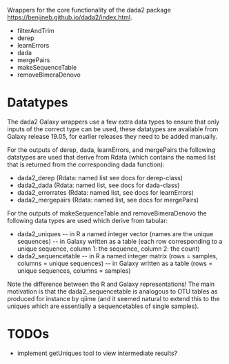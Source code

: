 Wrappers for the core functionality of the dada2 package https://benjjneb.github.io/dada2/index.html. 

- filterAndTrim
- derep
- learnErrors
- dada
- mergePairs
- makeSequenceTable
- removeBimeraDenovo

Datatypes
=========

The dada2 Galaxy wrappers use a few extra data types to ensure that only inputs of the correct type can be used, these datatypes are available from Galaxy release 19.05, for earlier releases they need to be added manually. 

For the outputs of derep, dada, learnErrors, and mergePairs the following datatypes are used that derive from  Rdata (which contains the named list that is returned from the corresponding dada function):

- dada2_derep (Rdata: named list see docs for derep-class)
- dada2_dada (Rdata: named list, see docs for dada-class)
- dada2_errorrates (Rdata: named list, see docs for learnErrors)
- dada2_mergepairs (Rdata: named list, see docs for mergePairs)

For the outputs of makeSequenceTable and removeBimeraDenovo the following data types are used which derive from tabular:

- dada2_uniques
-- in R a named integer vector (names are the unique sequences)
-- in Galaxy written as a table (each row corresponding to a unique sequence, column 1: the sequence, column 2: the count)
- dada2_sequencetable
-- in R a named integer matrix (rows = samples, columns = unique sequences)
-- in Galaxy written as a table (rows = unique sequences, columns = samples)

Note the difference between the R and Galaxy representations! The main motivation is that the dada2_sequencetable is analogous to OTU tables as produced for instance by qiime (and it seemed natural to extend this to the uniques which are essentially a sequencetables of single samples).


TODOs 
=====

- implement getUniques tool to view intermediate results?
